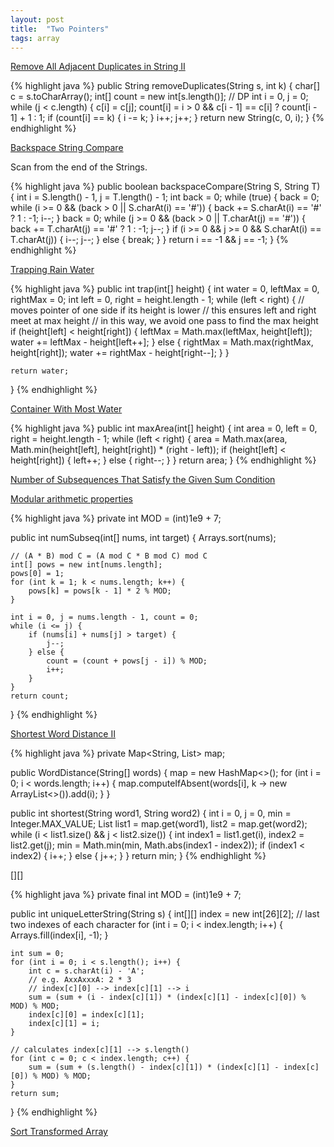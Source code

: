 ```yaml
---
layout: post
title:  "Two Pointers"
tags: array
---
```

[Remove All Adjacent Duplicates in String II][remove-all-adjacent-duplicates-in-string-ii]

{% highlight java %}
public String removeDuplicates(String s, int k) {
    char[] c = s.toCharArray();
    int[] count = new int[s.length()];  // DP
    int i = 0, j = 0;
    while (j < c.length) {
        c[i] = c[j];
        count[i] = i > 0 && c[i - 1] == c[i] ? count[i - 1] + 1 : 1;
        if (count[i] == k) {
            i -= k;
        }
        i++;
        j++;
    }
    return new String(c, 0, i);
}
{% endhighlight %}

[Backspace String Compare][backspace-string-compare]

Scan from the end of the Strings.

{% highlight java %}
public boolean backspaceCompare(String S, String T) {
    int i = S.length() - 1, j = T.length() - 1;
    int back = 0;
    while (true) {
        back = 0;
        while (i >= 0 && (back > 0 || S.charAt(i) == '#')) {
            back += S.charAt(i) == '#' ? 1 : -1;
            i--;
        }
        back = 0;
        while (j >= 0 && (back > 0 || T.charAt(j) == '#')) {
            back += T.charAt(j) == '#' ? 1 : -1;
            j--;
        }
        if (i >= 0 && j >= 0 && S.charAt(i) == T.charAt(j)) {
            i--;
            j--;
        } else {
            break;
        }
    }
    return i == -1 && j == -1;
}
{% endhighlight %}

[Trapping Rain Water][trapping-rain-water]

{% highlight java %}
public int trap(int[] height) {
    int water = 0, leftMax = 0, rightMax = 0;
    int left = 0, right = height.length - 1;
    while (left < right) {
        // moves pointer of one side if its height is lower
        // this ensures left and right meet at max height
        // in this way, we avoid one pass to find the max height
        if (height[left] < height[right]) {
            leftMax = Math.max(leftMax, height[left]);
            water += leftMax - height[left++];
        } else {
            rightMax = Math.max(rightMax, height[right]);
            water += rightMax - height[right--];
        }
    }

    return water;
}
{% endhighlight %}

[Container With Most Water][container-with-most-water]

{% highlight java %}
public int maxArea(int[] height) {
    int area = 0, left = 0, right = height.length - 1;
    while (left < right) {
        area = Math.max(area, Math.min(height[left], height[right]) * (right - left));
        if (height[left] < height[right]) {
            left++;
        } else {
            right--;
        }
    }
    return area;
}
{% endhighlight %}

[Number of Subsequences That Satisfy the Given Sum Condition][number-of-subsequences-that-satisfy-the-given-sum-condition]

[Modular arithmetic properties](https://en.wikipedia.org/wiki/Modular_arithmetic#Properties)

{% highlight java %}
private int MOD = (int)1e9 + 7;

public int numSubseq(int[] nums, int target) {
    Arrays.sort(nums);

    // (A * B) mod C = (A mod C * B mod C) mod C
    int[] pows = new int[nums.length];
    pows[0] = 1;
    for (int k = 1; k < nums.length; k++) {
        pows[k] = pows[k - 1] * 2 % MOD;
    }

    int i = 0, j = nums.length - 1, count = 0;
    while (i <= j) {
        if (nums[i] + nums[j] > target) {
            j--;
        } else {
            count = (count + pows[j - i]) % MOD;
            i++;
        }
    }
    return count;
}
{% endhighlight %}

[Shortest Word Distance II][shortest-word-distance-ii]

{% highlight java %}
private Map<String, List<Integer>> map;

public WordDistance(String[] words) {
    map = new HashMap<>();
    for (int i = 0; i < words.length; i++) {
        map.computeIfAbsent(words[i], k -> new ArrayList<>()).add(i);
    }
}

public int shortest(String word1, String word2) {
    int i = 0, j = 0, min = Integer.MAX_VALUE;
    List<Integer> list1 = map.get(word1), list2 = map.get(word2);
    while (i < list1.size() && j < list2.size()) {
        int index1 = list1.get(i), index2 = list2.get(j);
        min = Math.min(min, Math.abs(index1 - index2));
        if (index1 < index2) {
            i++;
        } else {
            j++;
        }
    }
    return min;
}
{% endhighlight %}

[][]

{% highlight java %}
private final int MOD = (int)1e9 + 7;

public int uniqueLetterString(String s) {
    int[][] index = new int[26][2];  // last two indexes of each character
    for (int i = 0; i < index.length; i++) {
        Arrays.fill(index[i], -1);
    }

    int sum = 0;
    for (int i = 0; i < s.length(); i++) {
        int c = s.charAt(i) - 'A';
        // e.g. AxxAxxxA: 2 * 3
        // index[c][0] --> index[c][1] --> i
        sum = (sum + (i - index[c][1]) * (index[c][1] - index[c][0]) % MOD) % MOD;
        index[c][0] = index[c][1];
        index[c][1] = i;
    }

    // calculates index[c][1] --> s.length()
    for (int c = 0; c < index.length; c++) {
        sum = (sum + (s.length() - index[c][1]) * (index[c][1] - index[c][0]) % MOD) % MOD;
    }
    return sum;
}
{% endhighlight %}

[Sort Transformed Array][sort-transformed-array]

[backspace-string-compare]: https://leetcode.com/problems/backspace-string-compare/
[container-with-most-water]: https://leetcode.com/problems/container-with-most-water/
[number-of-subsequences-that-satisfy-the-given-sum-condition]: https://leetcode.com/problems/number-of-subsequences-that-satisfy-the-given-sum-condition/
[remove-all-adjacent-duplicates-in-string-ii]: https://leetcode.com/problems/remove-all-adjacent-duplicates-in-string-ii/
[shortest-word-distance-ii]: https://leetcode.com/problems/shortest-word-distance-ii/
[sort-transformed-array]: https://leetcode.com/problems/sort-transformed-array/
[trapping-rain-water]: https://leetcode.com/problems/trapping-rain-water/
